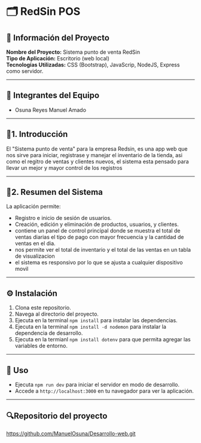 
# 🗂️ RedSin POS

## 📘 Información del Proyecto

**Nombre del Proyecto:** Sistema punto de venta RedSin  
**Tipo de Aplicación:** Escritorio (web local)  
**Tecnologías Utilizadas:** CSS (Bootstrap), JavaScrip, NodeJS, Express como servidor. 

---

## 👥 Integrantes del Equipo


- Osuna Reyes Manuel Amado

---

## 📌1. Introducción

El "Sistema punto de venta" para la empresa Redsin, es una app web que nos sirve para iniciar, registrase y manejar el inventario de la tienda, asi como el regitro de ventas y clientes nuevos, el sistema esta pensado para llevar un mejor y mayor control de los registros

---

## 🧾2. Resumen del Sistema

La aplicación permite:

- Registro e inicio de sesión de usuarios.
- Creación, edición y eliminación de productos, usuarios, y clientes.
- contiene un panel de control principal donde se muestra el total de ventas diarias el tipo de pago con mayor frecuencia y la cantidad de ventas en el dia.
- nos permite ver el total de inventario y el total de las ventas en un tabla de visualizacion
- el sistema es responsivo por lo que se ajusta a cualquier dispositivo movil

---

## ⚙️ Instalación

1. Clona este repositorio.
2. Navega al directorio del proyecto.
3. Ejecuta en la terminal `npm install` para instalar las dependencias.
4. Ejecuta en la terminal `npm install -d nodemon` para instalar la dependencia de desarrollo.
5. Ejecuta en la termianl `npm install dotenv` para que permita agregar las variables de entorno.

---

## 📖 Uso

- Ejecuta `npm run dev` para iniciar el servidor en modo de desarrollo.
- Accede a `http://localhost:3000` en tu navegador para ver la aplicación.

---

## 🔍Repositorio del proyecto
https://github.com/ManuelOsuna/Desarrollo-web.git

